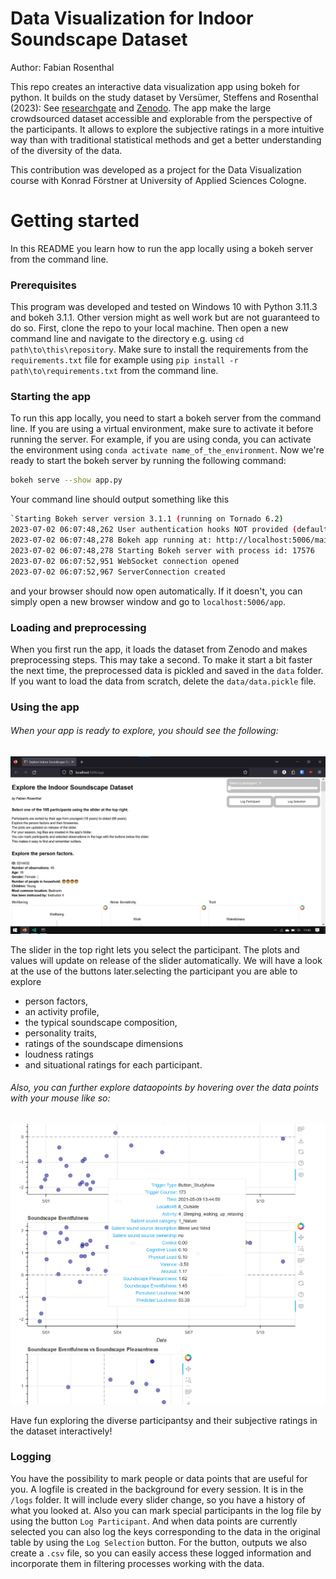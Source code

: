 # Data Visualization for Indoor Soundscape Dataset

Author: Fabian Rosenthal

This repo creates an interactive data visualization app using bokeh for python. It builds on the study dataset by Versümer, Steffens and Rosenthal (2023): See [researchgate](https://www.researchgate.net/publication/369062819_Extensive_crowdsourced_dataset_of_in-situ_evaluated_binaural_soundscapes_of_private_dwellings_containing_subjective_sound-related_and_situational_ratings_along_with_person_factors_to_study_time-varyin) and [Zenodo](10.5281/zenodo.7858848).
The app make the large crowdsourced dataset accessible and explorable from the perspective of the participants. It allows to explore the subjective ratings in a more intuitive way than with traditional statistical methods and get a better understanding of the diversity of the data.

This contribution was developed as a project for the Data Visualization course with Konrad Förstner at University of Applied Sciences Cologne.

# Getting started

In this README you learn how to run the app locally using a bokeh server from the command line.

### Prerequisites

This program was developed and tested on Windows 10 with Python 3.11.3 and bokeh 3.1.1. Other version might as well work but are not guaranteed to do so.
First, clone the repo to your local machine. Then open a new command line and navigate to the directory e.g. using `cd path\to\this\repository`.
Make sure to install the requirements from the `requirements.txt` file for example using `pip install -r path\to\requirements.txt` from the command line.

### Starting the app

To run this app locally, you need to start a bokeh server from the command line.
If you are using a virtual environment, make sure to activate it before running the server.
For example, if you are using conda, you can activate the environment using `conda activate name_of_the_environment`.
Now we're ready to start the bokeh server by running the following command:

```bash
bokeh serve --show app.py
```

Your command line should output something like this

```bash
`Starting Bokeh server version 3.1.1 (running on Tornado 6.2)
2023-07-02 06:07:48,262 User authentication hooks NOT provided (default user enabled)
2023-07-02 06:07:48,278 Bokeh app running at: http://localhost:5006/main
2023-07-02 06:07:48,278 Starting Bokeh server with process id: 17576
2023-07-02 06:07:52,951 WebSocket connection opened
2023-07-02 06:07:52,967 ServerConnection created
```

and your browser should now open automatically. If it doesn't, you can simply open a new browser window and go to `localhost:5006/app`.

### Loading and preprocessing

When you first run the app, it loads the dataset from Zenodo and makes preprocessing steps. This may take a second.
To make it start a bit faster the next time, the preprocessed data is pickled and saved in the `data` folder.
If you want to load the data from scratch, delete the `data/data.pickle` file.

### Using the app

###### When your app is ready to explore, you should see the following:

![1688377560280](image/README/1688377560280.png)

The slider in the top right lets you select the participant. The plots and values will update on release of the slider automatically. We will have a look at the use of the buttons later.selecting the participant you are able to explore

- person factors,
- an activity profile,
- the typical soundscape composition,
- personality traits,
- ratings of the soundscape dimensions
- loudness ratings
- and situational ratings for each participant.

###### Also, you can further explore dataopoints by hovering over the data points with your mouse like so:

<img src="image/README/1686254338655.png" width="880">

Have fun exploring the diverse participantsy and their subjective ratings in the dataset interactively!

### Logging

You have the possibility to mark people or data points that are useful for you. A logfile is created in the background for every session. It is in the `/logs` folder. It will include every slider change, so you have a history of what you looked at. Also you can mark special participants in the log file by using the button `Log Participant`. And when data points are currently selected you can also log the keys corresponding to the data in the original table by using the `Log Selection` button. For the button, outputs we also create a `.csv` file, so you can easily access these logged information and incorporate them in filtering processes working with the data.
